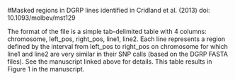 #Masked regions in DGRP lines identified in Cridland et al. (2013) doi: 10.1093/molbev/mst129

The format of the file is a simple tab-delimited table with 4 columns: chromosome, left_pos, right_pos, line1, line2. Each line represents a region defined by the interval from left_pos to right_pos on chromosome for which line1 and line2 are very similar in their SNP calls (based on the DGRP FASTA files). See the manuscript linked above for details. This table results in Figure 1 in the manuscript.